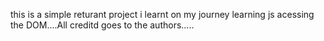 this is a simple returant project i learnt on my journey learning js acessing the DOM....All creditd goes to the authors.....